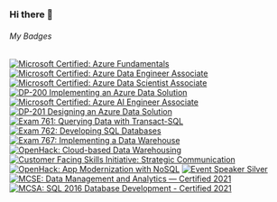 ### Hi there 👋

###### My Badges
<!--START_SECTION:badges-->
[![Microsoft Certified: Azure Fundamentals](https://images.credly.com/size/150x150x150x150/images/be8fcaeb-c769-4858-b567-ffaaa73ce8cf/image.png)](http://www.credly.com/badges/17746317-6850-4c6a-9f4f-1713a3cc903c "Microsoft Certified: Azure Fundamentals")
[![Microsoft Certified: Azure Data Engineer Associate](https://images.credly.com/size/150x150x150x150/images/61542181-0e8d-496c-a17c-3d4bf590eda1/azure-data-engineer-associate-600x600.png)](http://www.credly.com/badges/77a6942c-ee0e-4f7a-8b50-595e4592527d "Microsoft Certified: Azure Data Engineer Associate")
[![Microsoft Certified: Azure Data Scientist Associate](https://images.credly.com/size/150x150x150x150/images/5c8fca38-b0d2-49e5-9ad2-f3f8e79b327f/azure-data-scientist-associate-600x600.png)](http://www.credly.com/badges/cdf561ed-9ee6-463d-8e86-48a4997e93ec "Microsoft Certified: Azure Data Scientist Associate")
[![DP-200 Implementing an Azure Data Solution](https://images.credly.com/size/150x150x150x150/images/af626bbe-ed13-472f-9e72-d4808474acb5/exam-dp200-600x600.png)](http://www.credly.com/badges/073c3bd6-4e22-4825-9d74-5a45bcc864d9 "DP-200 Implementing an Azure Data Solution")
[![Microsoft Certified: Azure AI Engineer Associate](https://images.credly.com/size/150x150x150x150/images/61f56aa4-16fd-403c-90bc-1d90dba1fa99/image.png)](http://www.credly.com/badges/78c32678-64d5-4b19-93c9-866ccb5ea77b "Microsoft Certified: Azure AI Engineer Associate")
[![DP-201 Designing an Azure Data Solution](https://images.credly.com/size/150x150x150x150/images/c4671de2-68f7-4219-952d-2e955e25f453/exam-dp201-600x600.png)](http://www.credly.com/badges/9376dbff-7290-4274-a457-2bc7a4643e2a "DP-201 Designing an Azure Data Solution")
[![Exam 761: Querying Data with Transact-SQL](https://images.credly.com/size/150x150x150x150/images/85c76aaa-ffea-442a-8c0a-9c0589514d83/Querying_Data_with_Transact-SQL-01.png)](http://www.credly.com/badges/7df06e5e-fdf0-49e4-9bbb-15250c8a6793 "Exam 761: Querying Data with Transact-SQL")
[![Exam 762: Developing SQL Databases](https://images.credly.com/size/150x150x150x150/images/f0183871-6655-45c1-953d-9a8383d32932/Developing_SQL_Databases-01.png)](http://www.credly.com/badges/008ea468-4828-4325-a090-e9d9d4dc5e1c "Exam 762: Developing SQL Databases")
[![Exam 767: Implementing a Data Warehouse](https://images.credly.com/size/150x150x150x150/images/17e00076-e4aa-4e21-a7ca-671428e61567/Implementing_a_Data_Warehouse-01.png)](http://www.credly.com/badges/7905312c-0053-4e62-9505-8d5d0c44f289 "Exam 767: Implementing a Data Warehouse")
[![OpenHack: Cloud-based Data Warehousing](https://images.credly.com/size/150x150x150x150/images/3c27bae0-76fa-4b69-b7ac-907b4dfcf382/image.png)](http://www.credly.com/badges/b95dc1dc-e6ba-4f02-9828-3c92fd6a4653 "OpenHack: Cloud-based Data Warehousing")
[![Customer Facing Skills Initiative: Strategic Communication](https://images.credly.com/size/150x150x150x150/images/3da49662-4e0c-4120-9e86-7ad8f1f43c63/CFSI_Badge_Strategic_Communication.png)](http://www.credly.com/badges/e6174ecf-feb5-4a95-83b1-fe1a2eb12a18 "Customer Facing Skills Initiative: Strategic Communication")
[![OpenHack: App Modernization with NoSQL](https://images.credly.com/size/150x150x150x150/images/bfdead12-4686-4a31-a71f-d9771cec30a7/NoSQL.png)](http://www.credly.com/badges/8352fe7e-81cd-4886-a673-ba34e8415b5c "OpenHack: App Modernization with NoSQL")
[![Event Speaker Silver](https://images.credly.com/size/150x150x150x150/images/cf21f7eb-9bde-4f70-ab79-3e4afb5d8dfa/Event-Speaker-Silver.png)](http://www.credly.com/badges/6d8ce313-ea8c-43b0-bbf1-699ed155f04c "Event Speaker Silver")
[![MCSE: Data Management and Analytics — Certified 2021](https://images.credly.com/size/150x150x150x150/images/488561b5-b6d3-4a6b-9b2a-094bfbd84cff/MCSE-Data_Management_and_Analytics-600x600.png)](http://www.credly.com/badges/57ba0b01-a997-4af2-8feb-40d6e2a8b7ad "MCSE: Data Management and Analytics — Certified 2021")
[![MCSA: SQL 2016 Database Development - Certified 2021](https://images.credly.com/size/150x150x150x150/images/252a3123-bed6-41ca-99f5-9afc773f4493/MCSA-SQL_2016_Database_Development-600x600.png)](http://www.credly.com/badges/f86dabcb-7b9b-425a-86e0-05b94bbf683a "MCSA: SQL 2016 Database Development - Certified 2021")
<!--END_SECTION:badges-->

<!--
**margauxvp/margauxvp** is a ✨ _special_ ✨ repository because its `README.md` (this file) appears on your GitHub profile.

Here are some ideas to get you started:

- 🔭 I’m currently working on ...
- 🌱 I’m currently learning ...
- 👯 I’m looking to collaborate on ...
- 🤔 I’m looking for help with ...
- 💬 Ask me about ...
- 📫 How to reach me: ...
- 😄 Pronouns: ...
- ⚡ Fun fact: ...
-->


